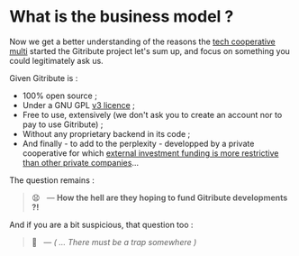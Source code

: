 # What is the business model ?

<!-- 🚧  &nbsp; `Redaction in progress...` -->

Now we get a better understanding of the reasons the [tech cooperative multi](https://multi.coop) started the Gitribute project let's sum up, and focus on something you could legitimately ask us.

Given Gitribute is :

- 100% open source ;
- Under a GNU GPL [v3 licence](/stack) ;
- Free to use, extensively (we don't ask you to create an account nor to pay to use Gitribute) ;
- Without any proprietary backend in its code ;
- And finally - to add to the perplexity - developped by a private cooperative for which [external investment funding is more restrictive than other private companies](https://www.cairn.info/revue-des-sciences-de-gestion-2011-3-page-97.htm)...

The question remains :

> 😧 &nbsp; — **How the hell are they hoping to fund Gitribute developments ?!**

And if you are a bit suspicious, that question too :

> 🤔 &nbsp; — _( ... There must be a trap somewhere )_
